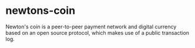 newtons-coin
============

Newton's coin is a peer-to-peer payment network and digital currency based on an open source protocol, which makes use of a public transaction log.
